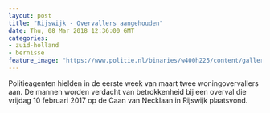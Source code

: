 ```yaml
---
layout: post
title: "Rijswijk - Overvallers aangehouden"
date: Thu, 08 Mar 2018 12:36:00 GMT
categories: 
- zuid-holland 
- bernisse 
feature_image: "https://www.politie.nl/binaries/w400h225/content/gallery/politie/stockfotos/algemeen/nw-operationeel-uniform-3.jpg"
---
```


Politieagenten hielden in de eerste week van maart twee woningovervallers aan. De mannen worden verdacht van betrokkenheid bij een overval die vrijdag 10 februari 2017 op de Caan van Necklaan in Rijswijk plaatsvond.
